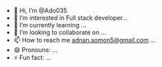 - 👋 Hi, I’m @Ado035
- 👀 I’m interested in Full stack developer...
- 🌱 I’m currently learning ...
- 💞️ I’m looking to collaborate on ...
- 📫 How to reach me adnan.somon5@gmail.com ...
- 😄 Pronouns: ...
- ⚡ Fun fact: ...

<!---
Ado035/Ado035 is a ✨ special ✨ repository because its `README.md` (this file) appears on your GitHub profile.
You can click the Preview link to take a look at your changes.
--->
